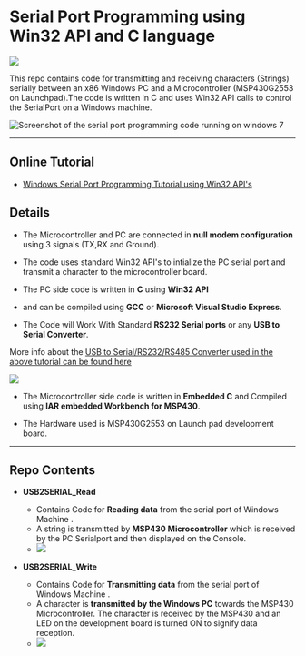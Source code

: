 # Serial Port Programming using Win32 API and C language

<img src="http://xanthium.in/sites/default/files/site-images/serial-prog-win32-api/serial-programming-win32-api-tutorial.jpeg">


This repo contains code for transmitting and receiving characters (Strings) serially between an x86 Windows PC and a Microcontroller (MSP430G2553 on Launchpad).The code is written in C and uses Win32 API calls to control the SerialPort on a Windows machine.


<img src="http://xanthium.in/sites/default/files/site-images/serial-prog-win32-api/Serial-port-write-windows.jpeg" alt ="Screenshot of the serial port programming code running on windows 7">

--------------------------------------------------------------------------------------------------------------------------------------

## Online Tutorial

 - [Windows Serial Port Programming Tutorial using Win32 API's](https://www.xanthium.in/Serial-Port-Programming-using-Win32-API) 

## Details



- The Microcontroller and PC are connected in **null modem configuration** using  3 signals (TX,RX and Ground).

 - The code uses standard Win32 API's to intialize the PC serial port and transmit a character to the microcontroller board.
 - The PC side code is written in **C** using **Win32 API** 
 - and can be compiled using **GCC** or **Microsoft Visual Studio Express**.

- The Code will Work With Standard **RS232 Serial ports** or any **USB to Serial Converter**.

More info about the  <a href = "http://xanthium.in/USB-to-Serial-RS232-RS485-Converter">USB to Serial/RS232/RS485 Converter used in the above tutorial can be found here</a>

<img src = "http://www.xanthium.in/sites/default/files/site-images/product-page/usb_to_rs485_converter_250px.jpg"  href="http://xanthium.in/USB-to-Serial-RS232-RS485-Converter"/>

- The Microcontroller side code is written in **Embedded C** and Compiled using **IAR embedded Workbench for MSP430**.

- The Hardware used is MSP430G2553 on Launch pad development board.
 
--------------------------------------------------------------------------------------------------------------------------------------
## Repo Contents 

- **USB2SERIAL_Read**
  - Contains Code for **Reading data** from the serial port of Windows Machine .
  - A string is transmitted by **MSP430 Microcontroller** which is received by the PC Serialport and then displayed on the Console.
  - <img src = "http://xanthium.in/sites/default/files/site-images/serial-prog-win32-api/SerialPort-Read-Received.jpeg"/>
  
- **USB2SERIAL_Write**
  - Contains Code for **Transmitting data** from the serial port of Windows Machine .
  - A character is **transmitted by the Windows PC** towards the MSP430 Microcontroller.
    The character is received by the MSP430 and an LED on the development board is turned ON to signify data reception. 
  - <img src = "http://xanthium.in/sites/default/files/site-images/serial-prog-win32-api/Serial-port-write-windows.jpeg"/>
  

